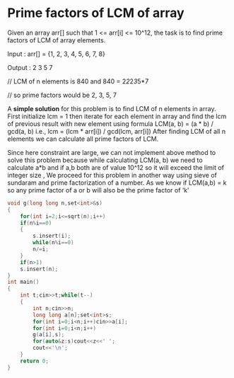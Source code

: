 # Prime factors of LCM of array

Given an array arr[] such that 1 <= arr[i] <= 10^12, the task is to find prime factors of LCM of array elements.

Input  : arr[] = {1, 2, 3, 4, 5, 6, 7, 8}

Output : 2 3 5 7
	
// LCM of n elements is 840 and 840 = 2*2*2*3*5*7 
	
// so prime factors would be 2, 3, 5, 7

A **simple solution** for this problem is to find LCM of n elements in array. First initialize lcm = 1
then iterate for each element in array and find the lcm of previous result with new element
using formula LCM(a, b) = (a * b) / gcd(a, b) i.e., lcm = (lcm * arr[i]) / gcd(lcm, arr[i])
After finding LCM of all n elements we can calculate all prime factors of LCM.

Since here constraint are large, we can not implement above method to solve this problem because while 
calculating LCM(a, b) we need to calculate a*b and if a,b both are of value 10^12 so it will exceed
the limit of integer size , We proceed for this problem in another way using sieve of sundaram and 
prime factorization of a number.
As we know if LCM(a,b) = k so any prime factor of a or b will also be the prime factor of ‘k’

```cpp
void g(long long n,set<int>&s)
{
    for(int i=2;i<=sqrt(n);i++)
    if(n%i==0)
    {
        s.insert(i);
        while(n%i==0)
        n/=i;
    }
    if(n>1)
    s.insert(n);
}
int main()
{
    int t;cin>>t;while(t--)
    {
        int n;cin>>n;
        long long a[n];set<int>s;
        for(int i=0;i<n;i++)cin>>a[i];
        for(int i=0;i<n;i++)
        g(a[i],s);
        for(auto&z:s)cout<<z<<' ';
        cout<<'\n';
    }
	return 0;
}
````
